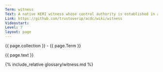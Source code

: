 ```yaml
---
Term: witness
Text: A native KERI witness whose control authority is established in a KEL
Link: https://github.com/trustoverip/acdc/wiki/witness
Videostart: 
Level: 7
layout: page
---
```


{{ page.collection }} - {{ page.Term }}

   {{ page.text }}

{% include_relative glossary/witness.md %}
